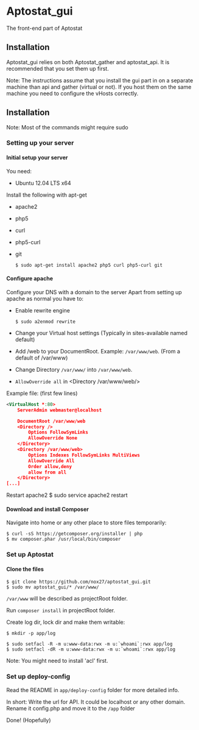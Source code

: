 # Aptostat_gui
The front-end part of Aptostat

## Installation
Aptostat_gui relies on both Aptostat_gather and aptostat_api.
It is recommended that you set them up first.

Note: The instructions assume that you install the gui part in on a separate machine than api and gather (virtual or not).
If you host them on the same machine you need to configure the vHosts correctly.

## Installation
Note: Most of the commands might require sudo
### Setting up your server
#### Initial setup your server
You need:
- Ubuntu 12.04 LTS x64

Install the following with apt-get
- apache2
- php5
- curl
- php5-curl
- git

    `$ sudo apt-get install apache2 php5 curl php5-curl git `

#### Configure apache
Configure your DNS with a domain to the server
Apart from setting up apache as normal you have to:

- Enable rewrite engine

    `$ sudo a2enmod rewrite`

- Change your Virtual host settings (Typically in sites-available named default)
- Add /web to your DocumentRoot. Example: `/var/www/web`. (From a default of /var/www)
- Change Directory `/var/www/` into `/var/www/web`.
- `AllowOverride all` in <Directory /var/www/web/>

Example file: (first few lines)
```xml
<VirtualHost *:80>
    ServerAdmin webmaster@localhost

    DocumentRoot /var/www/web
    <Directory />
        Options FollowSymLinks
        AllowOverride None
    </Directory>
    <Directory /var/www/web>
        Options Indexes FollowSymLinks MultiViews
        AllowOverride All
        Order allow,deny
        allow from all
    </Directory>
[...]
```
Restart apache2
    $ sudo service apache2 restart

#### Download and install Composer
Navigate into home or any other place to store files temporarily:

    $ curl -sS https://getcomposer.org/installer | php
    $ mv composer.phar /usr/local/bin/composer

### Set up Aptostat
#### Clone the files

    $ git clone https://github.com/nox27/aptostat_gui.git
    $ sudo mv aptostat_gui/* /var/www/

`/var/www` will be described as projectRoot folder.

Run `composer install` in projectRoot folder.

Create log dir, lock dir and make them writable:

    $ mkdir -p app/log

    $ sudo setfacl -R -m u:www-data:rwx -m u:`whoami`:rwx app/log
    $ sudo setfacl -dR -m u:www-data:rwx -m u:`whoami`:rwx app/log

Note: You might need to install 'acl' first.

### Set up deploy-config
Read the README in `app/deploy-config` folder for more detailed info.

In short:
Write the url for API. It could be localhost or any other domain.
Rename it config.php and move it to the `/app` folder

Done! (Hopefully)